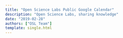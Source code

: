 ```yaml
---
title: "Open Science Labs Public Google Calendar"
description: "Open Science Labs, sharing knowledge"
date: "2019-02-28"
authors: ["OSL Team"]
template: single.html
---
```

<script>
  window.location.href = "https://calendar.google.com/calendar/u/0?cid=b21iMW5xOTdlMjdsb2ZtMDV0bGNiNHNsN2dAZ3JvdXAuY2FsZW5kYXIuZ29vZ2xlLmNvbQ";
</script>
